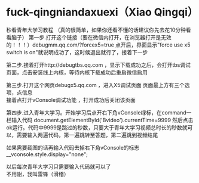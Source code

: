 # fuck-qingniandaxuexi（Xiao Qingqi）
秒看青年大学习教程 （真的很简单，如果你还看不懂的话建议你先去花10分钟看看脑子）
第一步.打开这个链接（要在微信内打开，在浏览器打开是无效的！！！）debugmm.qq.com/?forcex5=true 点开后，界面显示"force use x5 switch is on"就说明成功了，这时候退出就行了，接着下一步  

第二步.接着打开http://debugtbs.qq.com ，显示下载成功之后，会打开tbs调试页面，点击安装线上内核，等待内核下载成功后重启微信启用  

第三步.打开这个网页debugx5.qq.com ，进入X5调试页面
页面最上方有三个选项，点信息  
接着点打开vConsole调试功能 ，打开成功后关闭该页面 

第四步.进入青年大学习。开始学习后点开右下角vConsole绿标，在command一栏输入代码 document.getElementById('Bvideo').currentTime=9999 然后点击ok运行。代码中9999是跳过的秒数，只要大于青年大学习视频总时长的秒数就可以，需要输入两遍代码，第一遍跳转至答题，第二遍跳到视频结尾  

如果需要截图的话再输入代码去掉右下角vConsole的标志  
__vconsole.style.display="none";  

以后每次青年大学习只需要输入代码就可以了  
不用谢，我叫雷锋（滑稽）

